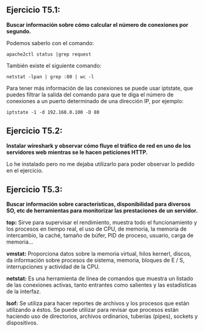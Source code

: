<h2><b>Ejercicio T5.1:</b></h2>
<b>Buscar información sobre cómo calcular el número de conexiones por segundo.</b>

Podemos saberlo con el comando:

    apache2ctl status |grep request

También existe el siguiente comando:

    netstat -lpan | grep :80 | wc -l

Para tener más información de las conexiones se puede usar iptstate, que puedes filtrar la 
salida del comando para que te diga el número de conexiones a un puerto determinado de una 
dirección IP, por ejemplo:

    iptstate -1 -d 192.168.0.100 -D 80


<h2><b>Ejercicio T5.2:</b></h2>
<b>Instalar wireshark y observar cómo fluye el tráfico de red en uno de los 
servidores web mientras se le hacen peticiones HTTP.</b>

Lo he instalado pero no me dejaba utilizarlo para poder observar lo pedido en el ejercicio. 

<h2><b>Ejercicio T5.3:</b></h2>
<b>Buscar información sobre características, disponibilidad para
diversos SO, etc de herramientas para monitorizar las
prestaciones de un servidor.</b>

 <b>top:</b>
    Sirve para supervisar el rendimiento, muestra todo el funcionamiento y los procesos en tiempo real, el uso de CPU, de memoria, la memoria de intercambio, la caché, tamaño de búfer, PID de proceso, usuario, carga de memoria...

 <b>vmstat:</b>
    Proporciona datos sobre la memoria virtual, hilos kernerl, discos, da información sobre procesos de sistema, memoria, bloques de E / S, interrupciones y actividad de la CPU.

 <b>netstat:</b>
     Es una herramienta de línea de comandos que muestra un listado de las conexiones
     activas, tanto entrantes como salientes y las estadísticas de la interfaz.

 <b>lsof:</b>
    Se utiliza para hacer reportes de archivos y los procesos que están utilizando a éstos. Se puede utilizar para revisar que procesos están haciendo uso de  directorios, archivos ordinarios, tuberías (pipes), sockets y dispositivos.

